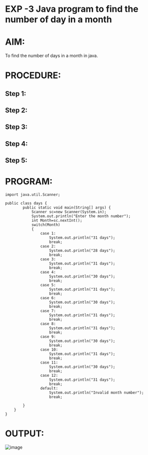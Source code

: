 # EXP -3 Java program to find the number of day in a month
# AIM:
To find the number of days in a month in java.
# PROCEDURE:
## Step 1:
## Step 2:
## Step 3:
## Step 4:
## Step 5:

# PROGRAM:
```
import java.util.Scanner;

public class days {
        public static void main(String[] args) {
            Scanner sc=new Scanner(System.in);
            System.out.println("Enter the month number");
            int Month=sc.nextInt();
            switch(Month)
            {
                case 1:
                    System.out.println("31 days");
                    break;
                case 2:
                    System.out.println("28 days");
                    break;
                case 3:
                    System.out.println("31 days");
                    break;
                case 4:
                    System.out.println("30 days");
                    break;
                case 5:
                    System.out.println("31 days");
                    break;
                case 6:
                    System.out.println("30 days");
                    break;
                case 7:
                    System.out.println("31 days");
                    break;
                case 8:
                    System.out.println("31 days");
                    break;
                case 9:
                    System.out.println("30 days");
                    break;
                case 10:
                    System.out.println("31 days");
                    break;
                case 11:
                    System.out.println("30 days");
                    break;
                case 12:
                    System.out.println("31 days");
                    break;
                default:
                    System.out.println("Invalid month number");
                    break;

        }
    }
}

```
# OUTPUT:
![image](https://github.com/Evangelin-Ruth/days-in-month/assets/94219798/0d7077d3-f4dc-4d44-b276-e1dc16cf6bd9)

